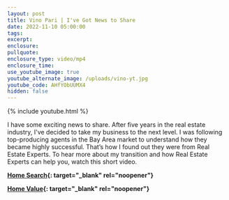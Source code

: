 ```yaml
---
layout: post
title: Vino Pari | I've Got News to Share
date: 2022-11-10 05:00:00
tags:
excerpt:
enclosure:
pullquote:
enclosure_type: video/mp4
enclosure_time:
use_youtube_image: true
youtube_alternate_image: /uploads/vino-yt.jpg
youtube_code: AHfYObUUMX4
hidden: false
---
```

{% include youtube.html %}

I have some exciting news to share. After five years in the real estate industry, I've decided to take my business to the next level. I was following top-producing agents in the Bay Area market to understand how they became highly successful. That’s how I found out they were from Real Estate Experts. To hear more about my transition and how Real Estate Experts can help you, watch this short video.

**[Home Search](https://vino.bayareahomesearch.com){: target="_blank" rel="noopener"}**

**[Home Value](https://vino.bayareahomesearch.com/home-valuation){: target="_blank" rel="noopener"}**